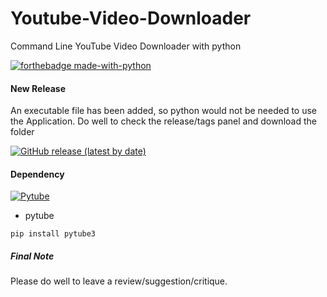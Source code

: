 # Youtube-Video-Downloader
Command Line YouTube Video Downloader with python

[![forthebadge made-with-python](http://ForTheBadge.com/images/badges/made-with-python.svg)](https://www.python.org/)

#### New Release
An executable file has been added, so python would not be needed to use the Application. Do well to check the release/tags panel and download the folder

[![GitHub release (latest by date)](https://img.shields.io/github/v/release/AinaEmmanuel/Youtube-Video-Downloader?style=plastic)](https://github.com/AinaEmmanuel/Youtube-Video-Downloader/releases/tag/v1.0)

#### Dependency
[![Pytube](https://img.shields.io/pypi/v/pytube?style=plastic)](https://pypi.org/project/pytube3/)
* pytube
```
pip install pytube3
```

##### Final Note
Please do well to leave a review/suggestion/critique.
